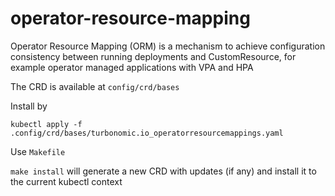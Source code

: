 # operator-resource-mapping
Operator Resource Mapping (ORM) is a mechanism to achieve configuration consistency between running deployments and CustomResource, for example operator managed applications with VPA and HPA


The CRD is available at `config/crd/bases`

Install by

`kubectl apply -f .config/crd/bases/turbonomic.io_operatorresourcemappings.yaml`

Use `Makefile`

`make install` will generate a new CRD with updates (if any) and install it to the current kubectl context

